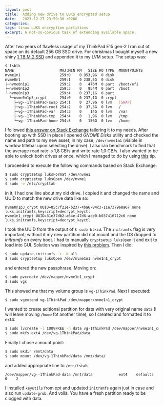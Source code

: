 ```yaml
---
layout: post
title:  Adding new drive to LUKS encrypted setup
date:   2023-12-27 23:59:30 +0200
categories:
tags: linux LUKS encryption partitions
excerpt: A not-so-obvious task of extending available space.
---
```


After two years of flawless usage of my ThinkPad E15 gen-2 I ran out of space on its default 256 GB SSD drive. For christmas I bought myself a new shiny [1 TB M.2 SSD](https://www.kingston.com/en/ssd/kc3000-nvme-m2-solid-state-drive) and appended it to my LVM setup. The setup was:
```bash
$ lsblk
NAME                     MAJ:MIN RM   SIZE RO TYPE  MOUNTPOINTS
nvme1n1                  259:0    0 953,9G  0 disk
nvme0n1                  259:1    0 238,5G  0 disk
├─nvme0n1p1              259:2    0   476M  0 part  /boot/efi
├─nvme0n1p2              259:3    0   954M  0 part  /boot
└─nvme0n1p3              259:4    0 237,1G  0 part
  └─nvme0n1p3_crypt      254:0    0 237,1G  0 crypt
    ├─vg--1ThinkPad-swap 254:1    0  27,9G  0 lvm   [SWAP]
    ├─vg--1ThinkPad-root 254:2    0  37,3G  0 lvm   /
    ├─vg--1ThinkPad-var  254:3    0    14G  0 lvm   /var
    ├─vg--1ThinkPad-tmp  254:4    0   1,9G  0 lvm   /tmp
    └─vg--1ThinkPad-home 254:5    0   156G  0 lvm   /home
```

I followed [this answer on Stack Exchange](https://unix.stackexchange.com/questions/618877/how-can-i-add-a-new-physical-volume-to-extend-an-existing-luks-encrypted-lvm-vo) tailoring it to my needs. After booting up with SSD in place I opened _GNOME Disks_ utility and checked the name and path to my new asset, in my case, `/dev/nvme1n1` (visible in window titlebar upon selecting the drive). I also ran benchmark to find that the average read rate is 1,8 GB/s and write rate 1,0 GB/s. I also wanted to be able to unlock both drives at once, which I managed to do by using [this](https://unix.stackexchange.com/questions/392284/using-a-single-passphrase-to-unlock-multiple-encrypted-disks-at-boot) tip.

I proceeded to execute the following commands based on Stack Exchange:
```bash
$ sudo cryptsetup luksFormat /dev/nvme1
$ sudo cryptsetup luksOpen /dev/nvme1
$ sudo -e /etc/crypttab
```
in it, I had one line about my old drive. I copied it and changed the name and UUID to match the new drive data like so:
```
nvme0n1p3_crypt UUID=85c7f21e-b237-4ba6-84c3-11e737968a67 none luks,initramfs,keyscript=decrypt_keyctl
nvme1n1_crypt UUID=81e37db2-a64e-47d6-ace0-b037416712c6 none luks,initramfs,keyscript=decrypt_keyctl
```
I took the UUID from the output of `$ sudo blkid`. The `initramfs` flag is very important; without it my new partition did not mount and the OS dropped to _initramfs_ on every boot. I had to manually `cryptsetup luksOpen` it and exit to load into GUI. Solution was inspired by [this problem](https://unix.stackexchange.com/questions/643344/linux-mint-20-with-luks-and-lvm-hangs-on-boot-after-upgrade). Then I did:
```bash
$ sudo update-initramfs -c -k all
$ sudo cryptsetup luksOpen /dev/nvme1n1 nvme1n1_crypt
```
and entered the new passphrase. Moving on:
```bash
$ sudo pvcreate /dev/mapper/nvme1n1_crypt
$ sudo vgs
```
This showed me that my volume group is `vg-1ThinkPad`. Next I executed:
```bash
$ sudo vgextend vg-1ThinkPad /dev/mapper/nvme1n1_crypt
```
I wanted to create aditional partition for data with very original name `data` (I will leave moving `/home` fot another time), so I created and formatted it to ext4:
```bash
$ sudo lvcreate -l 100%FREE -n data vg-1ThinkPad /dev/mapper/nvme1n1_crypt
$ sudo mkfs.ext4 /dev/vg-1ThinkPad/data
```
Finally I chose a mount point:
```bash
$ sudo mkdir /mnt/data
$ sudo mount /dev/vg-1ThinkPad/data /mnt/data/
```
and added appropriate line to `/etc/fstab`
```
/dev/mapper/vg--1ThinkPad-data /mnt/data            ext4    defaults   0    2
```
I installed `keyutils` from _apt_ and updated `initramfs` again just in case and also run `update-grub`. And voilà. You have a fresh partition ready to be clogged with data.

